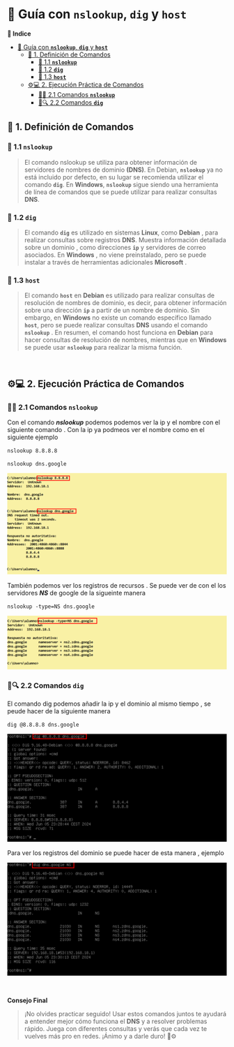 # 🚀 Guía con **`nslookup`**, **`dig`** y **`host`**

**📑 Indice** 
- [🚀 Guía con **`nslookup`**, **`dig`** y **`host`**](#-guía-con-nslookup-dig-y-host)
  - [📘 1. Definición de Comandos](#-1-definición-de-comandos)
    - [🧩 1.1 **`nslookup`**](#-11-nslookup)
    - [🧪 1.2 **`dig`**](#-12-dig)
    - [🧭 1.3 **`host`**](#-13-host)
  - [⚙️💻 2. Ejecución Práctica de Comandos](#️-2-ejecución-práctica-de-comandos)
    - [🧩✨ 2.1 Comandos **`nslookup`**](#-21-comandos-nslookup)
    - [🧪🔍 2.2 Comandos **`dig`**](#-22-comandos-dig)


## 📘 1. Definición de Comandos 

### 🧩 1.1 **`nslookup`**

>El comando nslookup se utiliza para obtener información de servidores de nombres de dominio **(DNS)**. En Debian, **`nslookup`** ya no está incluido por defecto, en su lugar se recomienda utilizar el comando **`dig`**. En **Windows**, **`nslookup`** sigue siendo una herramienta de línea de comandos que se puede utilizar para realizar consultas **DNS**.

### 🧪 1.2 **`dig`**

> El comando **`dig`** es utilizado en sistemas **Linux**, como **Debian** , para realizar consultas sobre registros **DNS**. Muestra información detallada sobre un dominio , como direcciones **`ip`** y servidores de correo asociados. En **Windows** , no viene preinstalado, pero se puede instalar a través de herramientas adicionales **Microsoft** .

### 🧭 1.3 **`host`**

>El comando **`host`** en **Debian** es utilizado para realizar consultas de resolución de nombres de dominio, es decir, para obtener información sobre una dirección **`ip`** a partir de un nombre de dominio. Sin embargo, en **Windows** no existe un comando específico llamado **`host`**, pero se puede realizar consultas **DNS** usando el comando **`nslookup`** . En resumen, el comando host funciona en **Debian** para hacer consultas de resolución de nombres, mientras que en **Windows** se puede usar **`nslookup`** para realizar la misma función.

<br>

## ⚙️💻 2. Ejecución Práctica de Comandos

### 🧩✨ 2.1 Comandos **`nslookup`**

Con el comando ***nslookup*** podemos podemos ver la ip y el nombre con el siguiente comando . Con la ip ya podmeos ver el nombre como en el siguiente ejemplo 

~~~
nslookup 8.8.8.8
~~~
~~~
nslookup dns.google
~~~


![Comando Nslokup - Nombre e ip](./img/consulta_nombre/1_nslookup_ip_nombre.png)

También podemos ver los registros de recursos . Se puede ver de con el los servidores ***NS*** de google de la sigueinte manera 

~~~
nslookup -type=NS dns.google
~~~

![Comando Nslokup - Registro NS](./img/consulta_nombre/2_nslookup_ns.png)


### 🧪🔍 2.2 Comandos **`dig`**

El comando dig podemos añadir la ip y el dominio al mismo tiempo , se peude hacer de la siguiente manera 

~~~
dig @8.8.8.8 dns.google
~~~

![Comando dig - Nombre e ip](./img/consulta_nombre/3_dig_nombre_ip.png)


Para ver los registros del dominio se puede hacer de esta manera , ejemplo 

![Comando dig - Registro NS](./img/consulta_nombre/4_dig_ns.png)


<br>

**Consejo Final**

>¡No olvides practicar seguido! Usar estos comandos juntos te ayudará a entender mejor cómo funciona el **DNS** y a resolver problemas rápido. Juega con diferentes consultas y verás que cada vez te vuelves más pro en redes. ¡Ánimo y a darle duro! 🚀⚙️